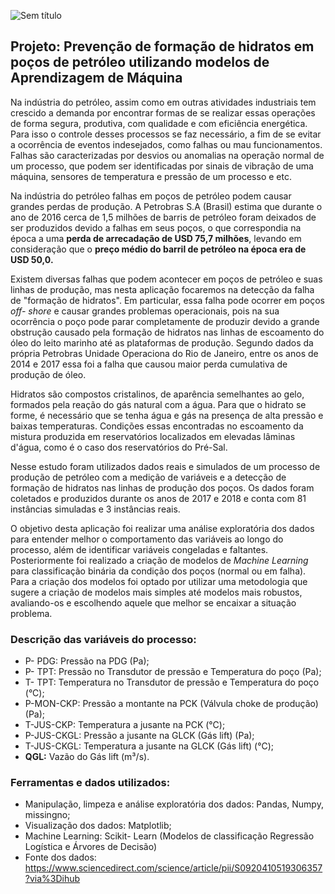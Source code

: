 ![Sem título](https://user-images.githubusercontent.com/101029639/216844549-a90c1127-98b5-4709-9515-2c9b678eb2d1.png)

## Projeto: Prevenção de formação de hidratos em poços de petróleo utilizando modelos de Aprendizagem de Máquina

Na indústria do petróleo, assim como em outras atividades industriais tem crescido a demanda por encontrar formas de se realizar essas operações de forma segura, produtiva, com qualidade e com eficiência energética. Para isso o controle desses processos se faz necessário, a fim de se evitar a ocorrência de eventos indesejados, como falhas ou mau funcionamentos. Falhas são caracterizadas por desvios ou anomalias na operação normal de um processo, que podem ser identificadas por sinais de vibração de uma máquina, sensores de temperatura e pressão de um processo e etc.

Na indústria do petróleo falhas em poços de petróleo podem causar grandes perdas de produção. A Petrobras S.A (Brasil) estima que durante o ano de 2016 cerca de 1,5 milhões de barris de petróleo foram deixados de ser produzidos devido a falhas em seus poços, o que correspondia na época a uma **perda de arrecadação de USD 75,7 milhões**, levando em consideração que o **preço médio do barril de petróleo na época era de USD 50,0.**

Existem diversas falhas que podem acontecer em poços de petróleo e suas linhas de produção, mas nesta aplicação focaremos na detecção da falha de "formação de hidratos". Em particular, essa falha pode ocorrer em poços *off- shore* e causar grandes problemas operacionais, pois na sua ocorrência o poço pode parar completamente de produzir devido a grande obstrução causado pela formação de hidratos nas linhas de escoamento do óleo do leito marinho até as plataformas de produção. Segundo dados da própria Petrobras Unidade Operaciona do Rio de Janeiro, entre os anos de 2014 e 2017 essa foi a falha que causou maior perda cumulativa de produção de óleo.

Hidratos são compostos cristalinos, de aparência semelhantes ao gelo, formados pela reação do gás natural com a água. Para que o hidrato se forme, é necessário que se tenha água e gás na presença de alta pressão e baixas temperaturas. Condições essas encontradas no escoamento da mistura produzida em reservatórios localizados em elevadas lâminas d'água, como é o caso dos reservatórios do Pré-Sal.

Nesse estudo foram utilizados dados reais e simulados de um processo de produção de petróleo com a medição de variáveis e a detecção de formação de hidratos nas linhas de produção dos poços. Os dados foram coletados e produzidos durante os anos de 2017 e 2018 e conta com 81 instâncias simuladas e 3 instâncias reais.

O objetivo desta aplicação foi realizar uma análise exploratória dos dados para entender melhor o comportamento das variáveis ao longo do processo, além de identificar variáveis congeladas e faltantes. Posteriormente foi realizado a criação de modelos de *Machine Learning* para classificação binária da condição dos poços (normal ou em falha). Para a criação dos modelos foi optado por utilizar uma metodologia que sugere a criação de modelos mais simples até modelos mais robustos, avaliando-os e escolhendo aquele que melhor se encaixar a situação problema.

### Descrição das variáveis do processo:
- P- PDG: Pressão na PDG (Pa);
- P- TPT: Pressão no Transdutor de pressão e Temperatura do poço (Pa);
- T- TPT: Temperatura no Transdutor de pressão e Temperatura do poço (°C);
- P-MON-CKP: Pressão a montante na PCK (Válvula choke de produção) (Pa);
- T-JUS-CKP: Temperatura a jusante na PCK (°C);
- P-JUS-CKGL: Pressão a jusante na GLCK (Gás lift) (Pa);
- T-JUS-CKGL: Temperatura a jusante na GLCK (Gás lift) (°C);
- **QGL:** Vazão do Gás lift (m³/s).

### Ferramentas e dados utilizados:
- Manipulação, limpeza e análise exploratória dos dados: Pandas, Numpy, missingno;
- Visualização dos dados: Matplotlib;
- Machine Learning: Scikit- Learn (Modelos de classificação Regressão Logística e Árvores de Decisão)
- Fonte dos dados: https://www.sciencedirect.com/science/article/pii/S0920410519306357?via%3Dihub
